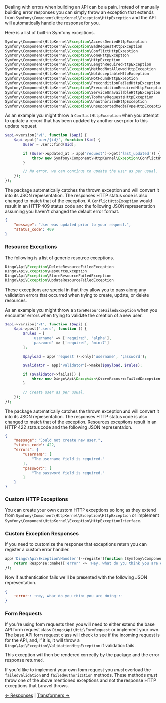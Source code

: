 Dealing with errors when building an API can be a pain. Instead of manually building error responses you can simply throw an exception that extends from `Symfony\Component\HttpKernel\Exception\HttpException` and the API will automatically handle the response for you.

Here is a list of built-in Symfony exceptions.

```php
Symfony\Component\HttpKernel\Exception\AccessDeniedHttpException
Symfony\Component\HttpKernel\Exception\BadRequestHttpException
Symfony\Component\HttpKernel\Exception\ConflictHttpException
Symfony\Component\HttpKernel\Exception\GoneHttpException
Symfony\Component\HttpKernel\Exception\HttpException
Symfony\Component\HttpKernel\Exception\LengthRequiredHttpException
Symfony\Component\HttpKernel\Exception\MethodNotAllowedHttpException
Symfony\Component\HttpKernel\Exception\NotAcceptableHttpException
Symfony\Component\HttpKernel\Exception\NotFoundHttpException
Symfony\Component\HttpKernel\Exception\PreconditionFailedHttpException
Symfony\Component\HttpKernel\Exception\PreconditionRequiredHttpException
Symfony\Component\HttpKernel\Exception\ServiceUnavailableHttpException
Symfony\Component\HttpKernel\Exception\TooManyRequestsHttpException
Symfony\Component\HttpKernel\Exception\UnauthorizedHttpException
Symfony\Component\HttpKernel\Exception\UnsupportedMediaTypeHttpException
```

As an example you might throw a `ConflictHttpException` when you attempt to update a record that has been updated by another user prior to this update request.

```php
$api->version('v1', function ($api) {
    $api->put('user/{id}', function ($id) {
        $user = User::find($id);

        if ($user->updated_at > app('request')->get('last_updated')) {
            throw new Symfony\Component\HttpKernel\Exception\ConflictHttpException('User was updated prior to your request.');
        }

        // No error, we can continue to update the user as per usual.
    });
});
```

The package automatically catches the thrown exception and will convert it into its JSON representation. The responses HTTP status code is also changed to match that of the exception. A `ConflictHttpException` would result in an HTTP 409 status code and the following JSON representation assuming you haven't changed the default error format.

```json
{
	"message": "User was updated prior to your request.",
	"status_code": 409
}
```

### Resource Exceptions

The following is a list of generic resource exceptions.

```php
Dingo\Api\Exception\DeleteResourceFailedException
Dingo\Api\Exception\ResourceException
Dingo\Api\Exception\StoreResourceFailedException
Dingo\Api\Exception\UpdateResourceFailedException
```

These exceptions are special in that they allow you to pass along any validation errors that occurred when trying to create, update, or delete resources.

As an example you might throw a `StoreResourceFailedException` when you encounter errors when trying to validate the creation of a new user.

```php
$api->version('v1', function ($api) {
    $api->post('users', function () {
        $rules = [
            'username' => ['required', 'alpha'],
            'password' => ['required', 'min:7']
        ];

        $payload = app('request')->only('username', 'password');

        $validator = app('validator')->make($payload, $rules);

        if ($validator->fails()) {
            throw new Dingo\Api\Exception\StoreResourceFailedException('Could not create new user.', $validator->errors());
        }

        // Create user as per usual.
    });
});
```

The package automatically catches the thrown exception and will convert it into its JSON representation. The responses HTTP status code is also changed to match that of the exception. Resources exceptions result in an HTTP 422 status code and the following JSON representation.

```json
{
    "message": "Could not create new user.",
    "status_code": 422,
    "errors": {
        "username": [
            "The username field is required."
        ],
        "password": [
            "The password field is required."
        ]
    }
}
```

### Custom HTTP Exceptions

You can create your own custom HTTP exceptions so long as they extend from `Symfony\Component\HttpKernel\Exception\HttpException` or implement `Symfony\Component\HttpKernel\Exception\HttpExceptionInterface`.

### Custom Exception Responses

If you need to customize the response that exceptions return you can register a custom error handler.

```php
app('Dingo\Api\Exception\Handler')->register(function (Symfony\Component\HttpKernel\Exception\UnauthorizedHttpException $exception) {
    return Response::make(['error' => 'Hey, what do you think you are doing!?'], 401);
});
```

Now if authentication fails we'll be presented with the following JSON representation.

```json
{
    "error": "Hey, what do you think you are doing!?"
}
```

### Form Requests

If you're using form requests then you will need to either extend the base API form request class `Dingo\Api\Http\FormRequest` or implement your own. The base API form request class will check to see if the incoming request is for the API, and, if it is, it will throw a `Dingo\Api\Exception\ValidationHttpException` if validation fails.

This exception will then be rendered correctly by the package and the error response returned.

If you'd like to implement your own form request you *must* overload the `failedValidation` and `failedAuthorization` methods. These methods *must* throw one of the above mentioned exceptions and not the response HTTP exceptions that Laravel throws.

[← Responses](https://github.com/dingo/api/wiki/Responses) | [Transformers →](https://github.com/dingo/api/wiki/Transformers)
